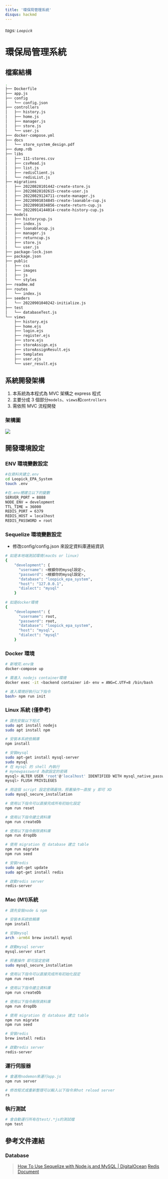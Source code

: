 ```yaml
---
title: '環保局管理系統'
disqus: hackmd
---
```


###### tags: `Loopick`

環保局管理系統
===

## 檔案結構

```bash
.
├── Dockerfile
├── app.js
├── config
│   └── config.json
├── controllers
│   ├── history.js
│   ├── home.js
│   ├── manager.js
│   ├── store.js
│   └── user.js
├── docker-compose.yml
├── docs
│   └── store_system_design.pdf
├── dump.rdb
├── libs
│   ├── 111-stores.csv
│   ├── csvRead.js
│   ├── list.js
│   ├── redisClient.js
│   └── redisList.js
├── migrations
│   ├── 20220828101442-create-store.js
│   ├── 20220828102615-create-user.js
│   ├── 20220829124711-create-manager.js
│   ├── 20220901034845-create-loanable-cup.js
│   ├── 20220901034856-create-return-cup.js
│   └── 20220914144014-create-history-cup.js
├── models
│   ├── historycup.js
│   ├── index.js
│   ├── loanablecup.js
│   ├── manager.js
│   ├── returncup.js
│   ├── store.js
│   └── user.js
├── package-lock.json
├── package.json
├── public
│   ├── css
│   ├── images
│   ├── js
│   └── styles
├── readme.md
├── routes
│   └── index.js
├── seeders
│   └── 20220901040242-initialize.js
├── test
│   └── databaseTest.js
└── views
    ├── history.ejs
    ├── home.ejs
    ├── login.ejs
    ├── register.ejs
    ├── store.ejs
    ├── storeAssign.ejs
    ├── storeAssignResult.ejs
    ├── templates
    ├── user.ejs
    └── user_result.ejs
```

## 系統開發架構

1. 本系統為本程式為 MVC 架構之 express 程式
2. 主要分成 3 個部分`models`、`views`和`controllers`
3. 需依照 MVC 流程開發

### 架構圖
![](https://i.imgur.com/5gyZWuv.png)


## 開發環境設定

### ENV 環境變數設定

```bash
#在資料夾建立.env
cd Loopick_EPA_System
touch .env

#在.env裡建立以下的變數
SERVER_PORT = 8888
NODE_ENV = development
TTL_TIME = 36000
REDIS_PORT = 6379
REDIS_HOST = localhost
REDIS_PASSWORD = root
```

### Sequelize 環境變數設定
 - 修改config/config.json 來設定資料庫連結資訊

```bash
# 如是本地端測試環境(macOs or linux)
{
    "development": {
      "username": <根據你的mysql設定>,
      "password": <根據你的mysql設定>,
      "database": "loopick_epa_system",
      "host": "127.0.0.1",
      "dialect": "mysql"
    }
    
# 如是docker環境
{
    "development": {
      "username": root,
      "password": root,
      "database": "loopick_epa_system",
      "host": "mysql",
      "dialect": "mysql"
    }
```

### Docker 環境

```bash
# 新增完.env後
docker-compose up

# 需進入 nodejs container環境
docker exec -it <backend container id> env = ANG=C.UTF=8 /bin/bash

# 進入環境好執行以下指令
bash> npm run init
```

### Linux 系統 (僅參考)

```bash
# 請先安裝以下程式
sudo apt install nodejs
sudo apt install npm

# 安裝本系統依賴庫
npm install

# 安裝mysql
sudo apt-get install mysql-server
sudo mysql
# 在 mysql 的 shell 內執行
# mynewpassword 為欲設定的密碼
mysql> ALTER USER 'root'@'localhost' IDENTIFIED WITH mysql_native_password by 'mynewpassword'; 
mysql> FLUSH PRIVILEGES

# 用這個 script 設定密碼最快，照著操作一直按 y 即可 XD
sudo mysql_secure_installation

# 使用以下指令可以直接完成所有初始化設定
npm run reset

# 使用以下指令建立資料庫
npm run createDb

# 使用以下指令刪除資料庫
npm run dropDb

# 使用 migration 在 database 建立 table
npm run migrate
npm run seed

# 安裝redis
sudo apt-get update
sudo apt-get install redis

# 啟動redis server
redis-server
```

### Mac (M1)系統

```bash
# 請先安裝node & npm

# 安裝本系統依賴庫
npm install

# 安裝mysql 
arch -arm64 brew install mysql

# 啟動mysql server
mysql.server start

# 照著操作 即可設定密碼
sudo mysql_secure_installation

# 使用以下指令可以直接完成所有初始化設定
npm run reset

# 使用以下指令建立資料庫
npm run createDb

# 使用以下指令刪除資料庫
npm run dropDb

# 使用 migration 在 database 建立 table
npm run migrate
npm run seed

# 安裝redis
brew install redis

# 啟動redis server
redis-server
```

### 運行伺服器

```bash
# 會運用nodemon來運行app.js
npm run server

# 修改程式或重新整理可以輸入以下指令來hot reload server
rs
```

### 執行測試

```bash
# 會自動運行所有在test/.*js的測試檔
npm test
```

## 參考文件連結

### Database

> [How To Use Sequelize with Node.js and MySQL | DigitalOcean](https://www.digitalocean.com/community/tutorials/how-to-use-sequelize-with-node-js-and-mysql)
> [Redis Document](https://www.runoob.com/redis/redis-lists.html)
